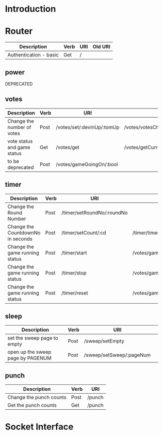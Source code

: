 
# Introduction

# Router

| Description                      | Verb   | URI                                 | Old URI|
|----------------------------------|--------|-------------------------------------|--------|
| Authentication - basic           | Get    | /                                   |        |

## power

DEPRECATED


## votes

| Description                      | Verb   | URI                                 |         |
|----------------------------------|--------|-------------------------------------|---------|
| Change the number of votes       | Post   | /votes/set/:devinUp/:tomUp          | /votes/votesChange/:devinUp/:tomUp:/:gameGoingOn |
| vote status and game status      | Get    | /votes/get                          | /votes/getCurrentWinning        |
| to be deprecated                 | Post   | /votes/gameGoingOn/:bool            |


## timer

| Description                      | Verb   | URI                                 |         |
|----------------------------------|--------|-------------------------------------|---------|
| Change the Round Number          | Post   | /timer/setRoundNo/:roundNo          |         |
| Change the CountdownNo in seconds| Post   | /timer/setCount/:cd                 | /timer/timerCmd/setCountdown/:countdown |
| Change the game running status   | Post   | /timer/start                        | /votes/gameGoingOn/:bool            |
| Change the game running status   | Post   | /timer/stop                         | /votes/gameGoingOn/:bool            |
| Change the game running status   | Post   | /timer/reset                        | /votes/gameGoingOn/:bool            |

## sleep

| Description                      | Verb   | URI                                 |         |
|----------------------------------|--------|-------------------------------------|---------|
| set the sweep page to empty      | Post   | /sweep/setEmpty                     |         |
| open up the sweep page by PAGENUM| Post   | /sweep/setSweep/:pageNum            |         |





## punch 

| Description                      | Verb   | URI             |
|----------------------------------|--------|-----------------|
| Change the punch counts          | Post   | /punch          |
| Get the punch counts             | Get    | /punch          |



# Socket Interface


